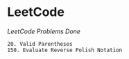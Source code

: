 # LeetCode
*LeetCode Problems Done*

    20. Valid Parentheses
    150. Evaluate Reverse Polish Notation

